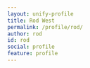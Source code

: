 ```yaml
---
layout: unify-profile
title: Rod West
permalink: /profile/rod/
author: rod
id: rod
social: profile
feature: profile
---
```

